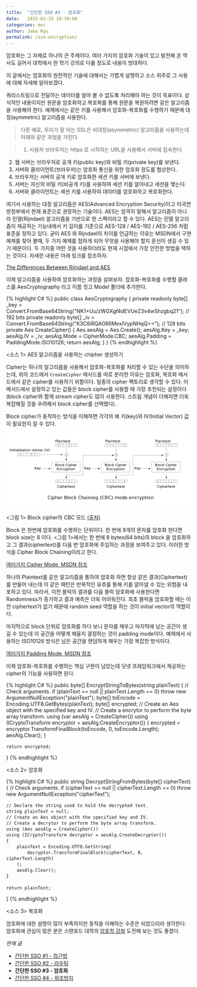 ```yaml
---
title:  "간단한 SSO #3 - 암호화"
date:   2015-01-25 18:30:00
categories: mvc
author: Jake Ryu
permalink: /sso-encryption/
---
```


암호화는 그 자체로 하나의 큰 주제이다. 여러 가지의 암호화 기술이 있고 발전해 온 역사도 길어서 대학에서 한 학기 강의로 다룰 정도로 내용이 방대하다.

이 글에서는 암호화의 원천적인 기술에 대해서는 가볍게 설명하고 소스 위주로 그 사용에 대해 자세해 알아보겠다.

쿼리스트링으로 전달하는 데이터를 알아 볼 수 없도록 처리해야 하는 것이 목표이다. 상식적인 내용이지만 원문을 암호화하고 복호화를 통해 원문을 복원하려면 같은 알고리즘을 사용해야 한다. 예제에서는 같은 키를 사용해서 암호화-복호화를 수행하기 때문에 대칭(aymmetric) 알고리즘을 사용한다. 

>다른 예로, 우리가 잘 아는 SSL은 비대칭(asymmetric) 알고리즘을 사용하는데 아래와 같은 과정을 거친다.

>1. 사용자 브라우저는 https 로 시작하는 URL을 사용해서 서버에 접속한다.
2. 웹 서버는 브라우저로 공개 키(public key)와 비밀 키(private key)를 보낸다.
3. 서버와 클라이언트(브라우저)는 암호화 통신을 위한 암호화 정도를 협상한다.
4. 브라우저는 서버의 공개 키로 암호화한 세션 키를 서버에 보낸다.
5. 서버는 자신의 비밀 키(비공개 키)를 사용하여 세션 키를 알아내고 세션을 맺는다.
6. 서버와 클라이언트는 세션 키를 사용하여 데이터를 암호화하고 복호화한다.

여기서 사용하는 대칭 알고리즘은 AES(Advanced Encryption Security)이고 미국연방정부에서 현재 표준으로 권장하는 기술이다. AES는 엄격히 말해서 알고리즘이 아니라 린델(Rijndael) 알고리즘을 기반으로 한 스펙이라고 할 수 있다. AES는 린델 알고리즘이 제공하는 기능내에서 키 길이를 기준으로 AES-128 / AES-192 / AES-256 처럼 표준을 정하고 있다. 굳이 AES 와 Rijndael의 차이를 언급하는 이유는 MSDN에서 구현 예제를 찾아 볼때, 두 가지 예제를 접하게 되어 무엇을 사용해야 할지 혼선이 생길 수 있기 때문이다. 두 가지중 어떤 것을 사용하더라도 현재 시점에서 가장 안전한 방법을 택하는 것이다. 자세한 내용은 아래 링크를 참조하자.

[The Differences Between Rijndael and AES]

이제 알고리즘을 사용하여 암호화하는 과정을 살펴보자. 암호화-복호화를 수행할 클래스를 AesCryptography 라고 이름 짓고 Model 폴더에 추가한다.

{% highlight C# %}
public class AesCryptography
{
    private readonly byte[] _key = Convert.FromBase64String("NK1+Uu/zWGXgf4dEVUeZ3v4wShzgbq21");  // 192 bits
    private readonly byte[] _iv = Convert.FromBase64String("K3C6iRQA086MexIVypNHqQ==");  // 128 bits
    private Aes CreateCipher()
    {
        Aes aesAlg = Aes.Create();
        aesAlg.Key = _key;
        aesAlg.IV = _iv;
        aesAlg.Mode = CipherMode.CBC;
        aesAlg.Padding = PaddingMode.ISO10126;
        return aesAlg;
    }
}
{% endhighlight %}

<소스 1> AES 알고리즘을 사용하는 chipher 생성하기

Cipher는 하나의 알고리즘을 사용해서 암호화-복호화를 처리할 수 있는 수단을 의미하는데, 위의 코드에서 `CreateCipher` 메서드를 따로 분리한 이유는 암호화, 복호화 메서드에서 같은 cipher를 사용하기 위함이다. 일종의 cipher 팩토리로 생각할 수 있다. 이 메서드에서 설정하고 있는 값들은 block cipher를 사용할 때 가장 추천되는 설정이다 (block cipher와 함께 stream cipher도 많이 사용한다. 스트림 개념이 더해지면 더욱 복잡해질 것을 우려해서 block cipher를 선택했다).

Block cipher가 동작하는 방식을 이해하면 각각의 왜 키(key)와 IV(Initial Vector) 값이 필요한지 알 수 있다. 

![Block cipher의 CBC 모드](/assets/mvc/CipherBlockChainingModeEncryption.png)

<그림 1> Block cipher의 CBC 모드 [(출처)](https://en.wikipedia.org/wiki/Block_cipher_mode_of_operation)

Block 은 한번에 암호화를 수행하는 단위이다. 한 번에 8개의 문자를 암호화 한다면 block size는 8 이다. <그림 1>에서는 한 번에 8 bytes(64 bits)의 block 을 암호화하고 그 결과(ciphertext)를 다음 번 암호화에 주입하는 과정을 보여주고 있다. 이러한 방식을 Cipher Block Chaining이라고 한다.

[여러가지 Cipher Mode, MSDN 참조](https://msdn.microsoft.com/en-us/library/system.security.cryptography.ciphermode(v=vs.110).aspx)

하나의 Plaintext를 같은 알고리즘을 통하여 암호화 하면 항상 같은 결과(Ciphertext)를 만들어 내는데 이 같은 패턴은 반복적인 유추를 통해 키를 알아낼 수 있는 위험을 내포하고 있다. 따라서, 이전 블럭의 결과를 다음 블럭 암호화에 사용한다면 Randomness가 증가하고 결과 예측은 더욱 어려워진다. 최초 블럭을 암호화할 때는 이전 ciphertext가 없기 때문에 random seed 역할을 하는 것이 initial vector의 역할이다.

마지막으로 block 단위로 암호화를 하다 보니 문자를 채우고 마지막에 남는 공간이 생길 수 있는데 이 공간을 어떻게 채울지 결정하는 것이 padding mode이다. 예제에서 사용하는 ISO10126 방식은 남은 공간을 랜덤하게 채우는 가장 복잡한 방식이다.

[여러가지 Padding Mode, MSDN 참조](https://msdn.microsoft.com/en-US/library/system.security.cryptography.paddingmode(v=vs.80).aspx)

이제 암호화-복호화를 수행하는 핵심 구현이 남았는데 닷넷 프레임워크에서 제공하는 cipher의 기능을 사용하면 된다. 

{% highlight C# %}
public byte[] EncryptStringToBytes(string plainText)
{
    // Check arguments. 
    if (plainText == null || plainText.Length == 0)
        throw new ArgumentNullException("plainText");
    byte[] toEncode = Encoding.UTF8.GetBytes(plainText);
    byte[] encrypted;
    // Create an Aes object with the specified key and IV.
    // Create a encrytor to perform the byte array transform.
    using (var aesAlg = CreateCipher())
    using (ICryptoTransform encryptor = aesAlg.CreateEncryptor())
    {
        encrypted = encryptor.TransformFinalBlock(toEncode, 0, toEncode.Length);
        aesAlg.Clear();
    }

    return encrypted;
}
{% endhighlight %}

<소스 2> 암호화

{% highlight C# %}
public string DecryptStringFromBytes(byte[] cipherText)
{
    // Check arguments. 
    if (cipherText == null || cipherText.Length == 0)
        throw new ArgumentNullException("cipherText");

    // Declare the string used to hold the decrypted text. 
    string plainText = null;
    // Create an Aes object with the specified key and IV. 
    // Create a decrytor to perform the byte array transform.
    using (Aes aesAlg = CreateCipher())
    using (ICryptoTransform decryptor = aesAlg.CreateDecryptor())
    {
        plainText = Encoding.UTF8.GetString(
            decryptor.TransformFinalBlock(cipherText, 0, cipherText.Length)
        );
        aesAlg.Clear();
    }

    return plainText;
}
{% endhighlight %}

<소스 3> 복호화

암호화에 대한 설명이 많이 부족하지만 동작을 이해하는 수준은 되었으리라 생각한다. 암호화에 관심이 많은 분은 스탠포드 대학의 [암호학 강좌] 도전해 보는 것도 좋겠다.
<br />

*연재 글*

- [간단한 SSO #1 - 접근법](/sso-approach/)
- [간단한 SSO #2 - 라우팅](/sso-routing/)
- **간단한 SSO #3 - 암호화**
- [간단한 SSO #4 - 위조방지](/sso-hmac/)

[The Differences Between Rijndael and AES]: http://blogs.msdn.com/b/shawnfa/archive/2006/10/09/the-differences-between-rijndael-and-aes.aspx
[암호학 강좌]: https://www.coursera.org/course/crypto

